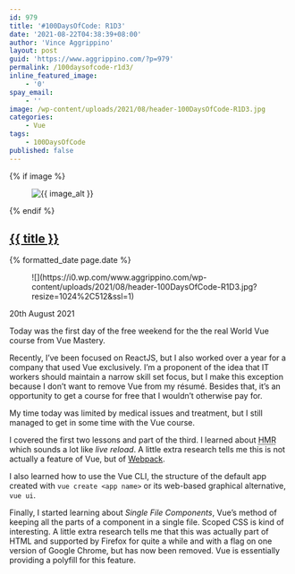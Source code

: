 ```yaml
---
id: 979
title: '#100DaysOfCode: R1D3'
date: '2021-08-22T04:38:39+08:00'
author: 'Vince Aggrippino'
layout: post
guid: 'https://www.aggrippino.com/?p=979'
permalink: /100daysofcode-r1d3/
inline_featured_image:
    - '0'
spay_email:
    - ''
image: /wp-content/uploads/2021/08/header-100DaysOfCode-R1D3.jpg
categories:
    - Vue
tags:
    - 100DaysOfCode
published: false
---
```

{% if image %}
    <figure class="post__image">
        <img src="{{ image }}" alt="{{ image_alt }}">
    </figure>
{% endif %}

<h2 class="post__title"><a href="{{ page.url }}">{{ title }}</a></h2>
<div class="post__date">{% formatted_date page.date %}</div>

<figure class="wp-block-image size-large">![](https://i0.wp.com/www.aggrippino.com/wp-content/uploads/2021/08/header-100DaysOfCode-R1D3.jpg?resize=1024%2C512&ssl=1)</figure>20th August 2021

Today was the first day of the free weekend for the the real World Vue course from Vue Mastery.

Recently, I’ve been focused on ReactJS, but I also worked over a year for a company that used Vue exclusively. I’m a proponent of the idea that IT workers should maintain a narrow skill set focus, but I make this exception because I don’t want to remove Vue from my résumé. Besides that, it’s an opportunity to get a course for free that I wouldn’t otherwise pay for.

My time today was limited by medical issues and treatment, but I still managed to get in some time with the Vue course.

I covered the first two lessons and part of the third. I learned about <abbr title="Hot Module Replacement">HMR</abbr> which sounds a lot like *live reload*. A little extra research tells me this is not actually a feature of Vue, but of [Webpack](https://webpack.js.org/).

I also learned how to use the Vue CLI, the structure of the default app created with `vue create <app name>` or its web-based graphical alternative, `vue ui`.

Finally, I started learning about *Single File Components*, Vue’s method of keeping all the parts of a component in a single file. Scoped CSS is kind of interesting. A little extra research tells me that this was actually part of HTML and supported by Firefox for quite a while and with a flag on one version of Google Chrome, but has now been removed. Vue is essentially providing a polyfill for this feature.